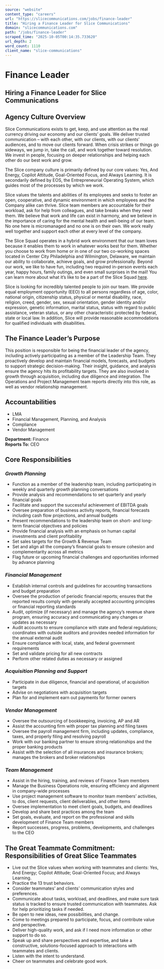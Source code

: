 ```yaml
---
source: "website"
content_type: "careers"
url: "https://slicecommunications.com/jobs/finance-leader"
title: "Hiring a Finance Leader for Slice Communications"
domain: "slicecommunications.com"
path: "/jobs/finance-leader"
scraped_time: "2025-10-05T00:14:35.733620"
url_depth: 2
word_count: 1110
client_name: "slice-communications"
---
```


# Finance Leader

## **Hiring a Finance Leader for Slice Communications**

## **Agency Culture Overview**

Slice Communications exists to get, keep, and use attention as the real currency driving our economy and our clients’ goals. We deliver trusted communication – with each other, with our clients, with our clients’ audiences, and to move our clients forward. When crisis strikes or things go sideways, we jump in, take the call, and work together toward resolution. We invest in people, focusing on deeper relationships and helping each other do our best work and grow.

The Slice company culture is primarily defined by our core values: Yes, And Energy, Copilot Attitude, Goal-Oriented Focus, and Always Learning. It is secondarily defined by EOS, the Entrepreneurial Operating System, which guides most of the processes by which we work.

Slice values the talents and abilities of its employees and seeks to foster an open, cooperative, and dynamic environment in which employees and the Company alike can thrive. Slice team members are accountable for their workload, ask for help from colleagues, and take breaks when they need them. We believe that work and life can exist in harmony, and we believe in the importance of caring for the mental health and well-being of our team. No one here is micromanaged and no one is on their own. We work really well together and support each other at every level of the company.

The Slice Squad operates in a hybrid work environment that our team loves because it enables them to work in whatever works best for them. Whether you choose to work from home or in one of our two co-working spaces located in Center City Philadelphia and Wilmington, Delaware, we maintain our ability to collaborate, achieve goals, and grow professionally. Beyond our work, we like to have fun, including two required in-person events each year, happy hours, family outings, and even small surprises in the mail! You can learn more about what it’s like to be a part of the Slice Squad [here](https://slicecommunications.com/culture).

Slice is looking for incredibly talented people to join our team. We provide equal employment opportunity (EEO) to all persons regardless of age, color, national origin, citizenship status, physical or mental disability, race, religion, creed, gender, sex, sexual orientation, gender identity and/or expression, genetic information, marital status, status with regard to public assistance, veteran status, or any other characteristic protected by federal, state or local law. In addition, Slice will provide reasonable accommodations for qualified individuals with disabilities.

## **The Finance Leader’s Purpose**

This position is responsible for being the financial leader of the agency, including actively participating as a member of the Leadership Team. They proactively develop and maintain financial models, forecasts, and budgets to support strategic decision-making. Their insight, guidance, and analysis ensure the agency hits its profitability targets. They are also involved in growth through acquisition, including due diligence and integration. The Operations and Project Management team reports directly into this role, as well as vendor relationship management.

## **Accountabilities**

*   LMA
*   Financial Management, Planning, and Analysis
*   Compliance
*   Vendor Management

**Department:** Finance  
**Reports To:** CEO

## **Core Responsibilities**

### _Growth Planning_

*   Function as a member of the leadership team, including participating in weekly and quarterly growth planning conversations
*   Provide analysis and recommendations to set quarterly and yearly financial goals
*   Facilitate and support the successful achievement of EBITDA goals
*   Oversee preparation of business activity reports, financial forecasts including cash flow projections, and annual budgets
*   Present recommendations to the leadership team on short- and long-term financial objectives and policies
*   Provide financial analysis with an emphasis on human capital investments and client profitability
*   Set sales targets for the Growth & Revenue Team
*   Set and align all the company’s financial goals to ensure cohesion and complementarity across all metrics
*   Flag future or upcoming financial challenges and opportunities informed by advance planning

### _Financial Management_

*   Establish internal controls and guidelines for accounting transactions and budget preparation
*   Oversee the production of periodic financial reports; ensures that the reported results comply with generally accepted accounting principles or financial reporting standards
*   Audit, optimize (if necessary) and manage the agency’s revenue share program, ensuring accuracy and communicating any changes or updates as necessary  
*   Audit accounts to ensure compliance with state and federal regulations; coordinates with outside auditors and provides needed information for the annual external audit
*   Ensure compliance with local, state, and federal government requirements
*   Set and validate pricing for all new contracts
*   Perform other related duties as necessary or assigned

### _Acquisition Planning and Support_

*   Participate in due diligence, financial and operational, of acquisition targets
*   Advise on negotiations with acquisition targets
*   Plan for and implement earn out payments for former owners

### _Vendor Management_

*   Oversee the outsourcing of bookkeeping, invoicing, AP and AR
*   Assist the accounting firm with proper tax planning and filing taxes
*   Oversee the payroll management firm, including updates, compliance, taxes, and properly filing and resolving payroll
*   Work with our banking partner to ensure strong relationships and the proper banking products
*   Assist with the selection of all insurances and insurance brokers; manages the brokers and broker relationships

### _Team Management_

*   Assist in the hiring, training, and reviews of Finance Team members
*   Manage the Business Operations role, ensuring efficiency and alignment in company-wide processes  
*   Use project management software to monitor team members’ activities, to dos, client requests, client deliverables, and other items
*   Oversee implementation to meet client goals, budgets, and deadlines
*   Develop and share best practices among the team
*   Set goals, evaluate, and report on the professional and skills development of Finance Team members
*   Report successes, progress, problems, developments, and challenges to the CEO

## **The Great Teammate Commitment: Responsibilities of Great Slice Teammates**  

*   Live out the Slice values when working with teammates and clients: Yes, And Energy; Copilot Attitude; Goal-Oriented Focus; and Always Learning.
*   Practice the 13 trust behaviors.
*   Consider teammates’ and clients’ communication styles and preferences.
*   Communicate about tasks, workload, and deadlines, and make sure task status is tracked to ensure trusted communication with teammates. Ask for help prioritizing tasks if needed.
*   Be open to new ideas, new possibilities, and change.
*   Come to meetings prepared to participate, focus, and contribute value and perspective.
*   Deliver high-quality work, and ask if I need more information or other support to do so.
*   Speak up and share perspectives and expertise, and take a constructive, solutions-focused approach to interactions with teammates and clients.
*   Listen with the intent to understand.  
*   Cheer on teammates and celebrate good work.